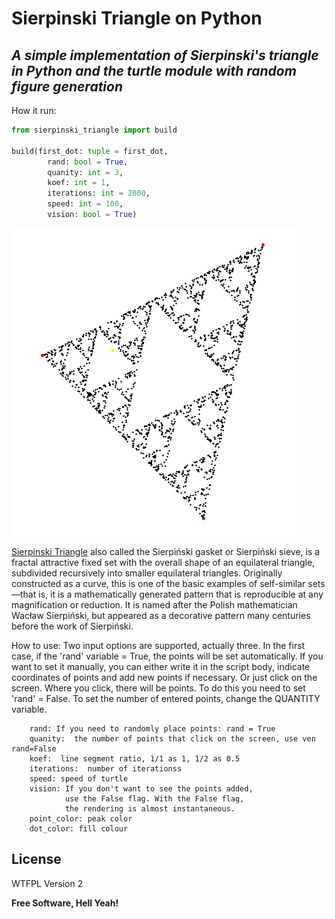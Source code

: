 # Sierpinski Triangle on Python
## _A simple implementation of Sierpinski's triangle in Python and the turtle module with random figure generation_

How it run:
```python
from sierpinski_triangle import build

build(first_dot: tuple = first_dot,
        rand: bool = True,
        quanity: int = 3,
        koef: int = 1,
        iterations: int = 2000,
        speed: int = 100,
        vision: bool = True)
```


![N|Solid](https://raw.githubusercontent.com/di2mot/Sierpinski-Triangle/main/sierpinski_triangle.png)


[Sierpinski Triangle](https://en.wikipedia.org/wiki/Sierpi%C5%84ski_triangle "Wikipedia") also called the Sierpiński gasket or Sierpiński sieve, is a fractal attractive fixed set with the overall shape of an equilateral triangle, subdivided recursively into smaller equilateral triangles. Originally constructed as a curve, this is one of the basic examples of self-similar sets—that is, it is a mathematically generated pattern that is reproducible at any magnification or reduction. It is named after the Polish mathematician Wacław Sierpiński, but appeared as a decorative pattern many centuries before the work of Sierpiński.


How to use:
Two input options are supported, actually three. In the first case, if the 'rand' variable = True, the points will be set automatically.
If you want to set it manually, you can either write it in the script body, indicate coordinates of points and add new points if necessary. 
Or just click on the screen. Where you click, there will be points. To do this you need to set 'rand' = False.
To set the number of entered points, change the QUANTITY variable.

```    first_dot:  coordinate of the first dot, (x, y)
    rand: If you need to randomly place points: rand = True
    quanity:  the number of points that click on the screen, use ven rand=False
    koef:  line segment ratio, 1/1 as 1, 1/2 as 0.5
    iterations:  number of iterationss
    speed: speed of turtle
    vision: If you don't want to see the points added, 
            use the False flag. With the False flag, 
            the rendering is almost instantaneous.
    point_color: peak color 
    dot_color: fill colour
```
## License

WTFPL Version 2

**Free Software, Hell Yeah!**
